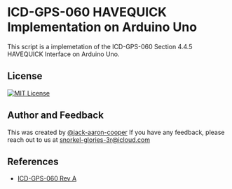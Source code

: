 # ICD-GPS-060 HAVEQUICK Implementation on Arduino Uno
This script is a implemetation of the ICD-GPS-060 Section 4.4.5 HAVEQUICK Interface on Arduino Uno.

## License
[![MIT License](https://img.shields.io/badge/License-MIT-green.svg)](https://choosealicense.com/licenses/mit/)

## Author and Feedback
This was created by [@jack-aaron-cooper](https://www.github.com/jack-aaron-cooper)
If you have any feedback, please reach out to us at snorkel-glories-3r@icloud.com

## References
 - [ICD-GPS-060 Rev A](https://navcen.uscg.gov/sites/default/files/pdf/gps/geninfo/icd_gps_060a1[1].pdf)
